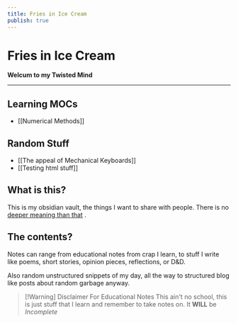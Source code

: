 ```yaml
---
title: Fries in Ice Cream
publish: true
---
```

# Fries in Ice Cream
**Welcum to my Twisted Mind**

---
## Learning MOCs
- [[Numerical Methods]]

## Random Stuff
- [[The appeal of Mechanical Keyboards]]
- [[Testing html stuff]]
## What is this?
This is my obsidian vault, the things I want to share with people. There is no [deeper meaning than that](jonkeler.jpg) .
## The contents? 
Notes can range from educational notes from crap I learn, to stuff I write like poems, short stories,  opinion pieces, reflections, or D&D.

Also random unstructured snippets of my day, all the way to structured blog like posts about random garbage anyway.

> [!Warning] Disclaimer For Educational Notes
> This ain't no school, this is just stuff that I learn and remember to take notes on.
> It **WILL** be *Incomplete*